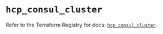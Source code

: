 # `hcp_consul_cluster`

Refer to the Terraform Registry for docs: [`hcp_consul_cluster`](https://registry.terraform.io/providers/hashicorp/hcp/0.105.0/docs/resources/consul_cluster).
